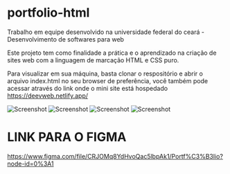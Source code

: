 # portfolio-html
Trabalho em equipe desenvolvido na universidade federal do ceará - Desenvolvimento de softwares para web

Este projeto tem como finalidade a prática e o aprendizado na criação de sites web com a linguagem de marcação HTML e CSS puro.

Para visualizar em sua máquina, basta clonar o respositório e abrir o arquivo index.html no seu browser de preferência, você também pode acessar através do link
onde o mini site está hospedado https://deevweb.netlify.app/ 

![Screenshot](https://i.postimg.cc/d028XgtR/Captura-de-Tela-2021-05-27-a-s-21-20-25.png)
![Screenshot](https://i.postimg.cc/66jCDrwP/Captura-de-Tela-2021-05-27-a-s-21-21-15.png)
![Screenshot](https://i.postimg.cc/wMGJLp0z/Captura-de-Tela-2021-05-27-a-s-21-22-09.png)
![Screenshot](https://i.postimg.cc/9M1yXT9r/Captura-de-Tela-2021-05-27-a-s-21-22-34.png)

# LINK PARA O FIGMA
https://www.figma.com/file/CRJOMq8YdHvoQac5lbpAk1/Portf%C3%B3lio?node-id=0%3A1

